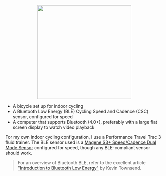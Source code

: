 <p align="center">
<picture><source media="(prefers-color-scheme: dark)" srcset="https://github.com/user-attachments/assets/12027074-e126-48d1-b9e5-25850e39dd62"><source media="(prefers-color-scheme: light)" srcset="https://github.com/user-attachments/assets/12027074-e126-48d1-b9e5-25850e39dd62"><img src="[https://github.com/user-attachments/assets/12027074-e126-48d1-b9e5-25850e39dd62](https://github.com/user-attachments/assets/12027074-e126-48d1-b9e5-25850e39dd62)" width=300></picture>
</p>

- A bicycle set up for indoor cycling
- A Bluetooth Low Energy (BLE) Cycling Speed and Cadence (CSC) sensor, configured for speed
- A computer that supports Bluetooth (4.0+), preferably with a large flat screen display to watch video playback

For my own indoor cycling configuration, I use a Performance Travel Trac 3 fluid trainer. The BLE sensor used is a [Magene S3+ Speed/Cadence Dual Mode Sensor](https://www.magene.com/en/sensors/59-s3-speed-cadence-dual-mode-sensor.html) configured for speed, though any BLE-compliant sensor should work.

> For an overview of Bluetooth BLE, refer to the excellent article ["Introduction to Bluetooth Low Energy"](https://learn.adafruit.com/introduction-to-bluetooth-low-energy/introduction) by Kevin Townsend.
